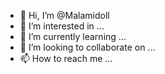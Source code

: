 - 👋 Hi, I’m @Malamidoll
- 👀 I’m interested in ...
- 🌱 I’m currently learning ...
- 💞️ I’m looking to collaborate on ...
- 📫 How to reach me ...

<!---
Malamidoll/Malamidoll is a ✨ special ✨ repository because its `README.md` (this file) appears on your GitHub profile.
You can click the Preview link to take a look at your changes.
--->
